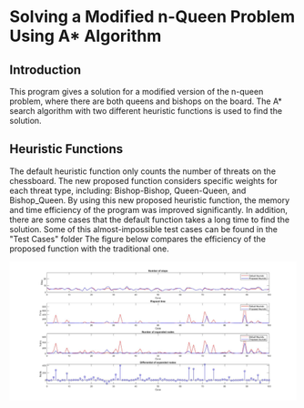 # Solving a Modified n-Queen Problem Using A* Algorithm

## Introduction
This program gives a solution for a modified version of the n-queen problem, where there are both queens and bishops on the board. The A* search algorithm with two different heuristic functions is used to find the solution.

## Heuristic Functions
The default heuristic function only counts the number of threats on the chessboard. The new proposed function considers specific weights for each threat type, including: Bishop-Bishop, Queen-Queen, and Bishop_Queen.
By using this new proposed heuristic function, the memory and time efficiency of the program was improved significantly. In addition, there are some cases that the default function takes a long time to find the solution. Some of this almost-impossible test cases can be found in the "Test Cases" folder
The figure below compares the efficiency of the proposed function with the traditional one.

![Heuristic Comparison](heuristic-comparison.jpg)
